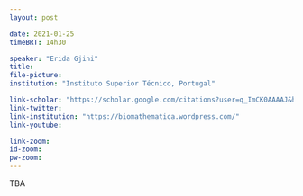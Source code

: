 ```yaml
---
layout: post

date: 2021-01-25
timeBRT: 14h30

speaker: "Erida Gjini"
title: 
file-picture: 
institution: "Instituto Superior Técnico, Portugal"

link-scholar: "https://scholar.google.com/citations?user=q_ImCK0AAAAJ&hl=en"
link-twitter: 
link-institution: "https://biomathematica.wordpress.com/"
link-youtube:

link-zoom: 
id-zoom: 
pw-zoom: 
---
```


TBA
